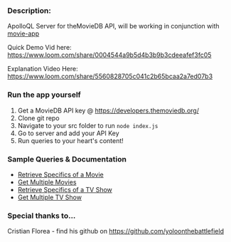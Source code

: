 ### Description:
ApolloQL Server for theMovieDB API, will be working in conjunction with [movie-app](https://github.com/henryhe44/movie-app)

Quick Demo Vid here:
https://www.loom.com/share/0004544a9b5d4b3b9b3cdeeafef3fc05

Explanation Video Here:
https://www.loom.com/share/5560828705c041c2b65bcaa2a7ed07b3

### Run the app yourself
1) Get a MovieDB API key @ https://developers.themoviedb.org/
2) Clone git repo
3) Navigate to your src folder to run `node index.js`
4) Go to server and add your API Key
5) Run queries to your heart's content!
  
### Sample Queries & Documentation
* [Retrieve Specifics of a Movie](documentation/movie_queries.md)
* [Get Multiple Movies](documentation/movies_queries.md)
* [Retrieve Specifics of a TV Show](documentation/tvShow_queries.md)
* [Get Multiple TV Show](documentation/tvShows_queries.md)

### Special thanks to...
Cristian Florea - find his github on https://github.com/yoloonthebattlefield
